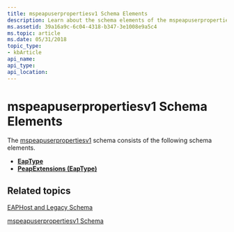 ```yaml
---
title: mspeapuserpropertiesv1 Schema Elements
description: Learn about the schema elements of the mspeapuserpropertiesv1 schema, including EapType and PeapExtensions.
ms.assetid: 39a16a9c-6c04-4318-b347-3e1008e9a5c4
ms.topic: article
ms.date: 05/31/2018
topic_type: 
- kbArticle
api_name: 
api_type: 
api_location: 
---
```


# mspeapuserpropertiesv1 Schema Elements

The [mspeapuserpropertiesv1](mspeapuserpropertiesv1schema-schema.md) schema consists of the following schema elements.

-   [**EapType**](mspeapuserpropertiesv1schema-eaptype-element.md)
-   [**PeapExtensions (EapType)**](mspeapuserpropertiesv1schema-peapextensions-eaptype-element.md)

## Related topics

<dl> <dt>

[EAPHost and Legacy Schema](eaphost-schemas.md)
</dt> <dt>

[mspeapuserpropertiesv1 Schema](mspeapuserpropertiesv1schema-schema.md)
</dt> </dl>

 

 




